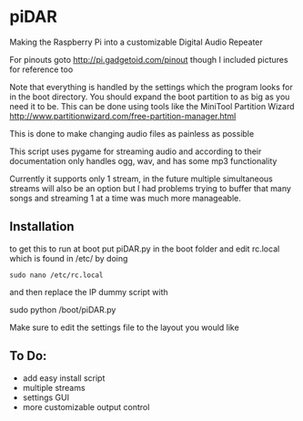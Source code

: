 # piDAR
Making the Raspberry Pi into a customizable Digital Audio Repeater

For pinouts goto http://pi.gadgetoid.com/pinout though I included pictures for reference too

Note that everything is handled by the settings which the program looks for in the boot directory. You should expand the boot partition to as big as you need it to be. This can be done using tools like the MiniTool Partition Wizard http://www.partitionwizard.com/free-partition-manager.html

This is done to make changing audio files as painless as possible

This script uses pygame for streaming audio and according to their documentation only handles ogg, wav, and has some mp3 functionality

Currently it supports only 1 stream, in the future multiple simultaneous streams will also be an option but I had problems trying to buffer that many songs and streaming 1 at a time was much more manageable.

## Installation

to get this to run at boot put piDAR.py in the boot folder and edit rc.local which is found in /etc/ by doing

    sudo nano /etc/rc.local
	
and then replace the IP dummy script with

   sudo python /boot/piDAR.py

Make sure to edit the settings file to the layout you would like
   
   
## To Do:
+ add easy install script
+ multiple streams
+ settings GUI
+ more customizable output control